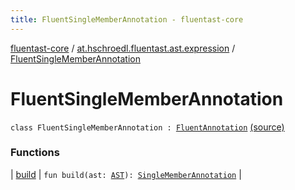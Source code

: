 ```yaml
---
title: FluentSingleMemberAnnotation - fluentast-core
---
```


[fluentast-core](../../index.html) / [at.hschroedl.fluentast.ast.expression](../index.html) / [FluentSingleMemberAnnotation](.)

# FluentSingleMemberAnnotation

`class FluentSingleMemberAnnotation : `[`FluentAnnotation`](../-fluent-annotation.html) [(source)](https://github.com/hschroedl/FluentAST/tree/master/core/src/main/kotlin//at.hschroedl.fluentast/ast/expression/SingleMemberAnnotation.kt#L6)

### Functions

| [build](build.html) | `fun build(ast: `[`AST`](https://help.eclipse.org/neon/topic/org.eclipse.jdt.doc.isv/reference/api/org/eclipse/jdt/core/dom/AST.html)`): `[`SingleMemberAnnotation`](https://help.eclipse.org/neon/topic/org.eclipse.jdt.doc.isv/reference/api/org/eclipse/jdt/core/dom/SingleMemberAnnotation.html) |


